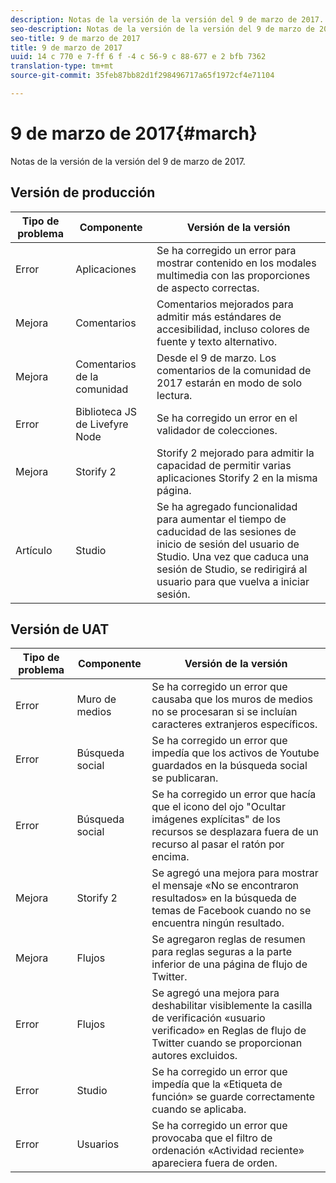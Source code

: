 ```yaml
---
description: Notas de la versión de la versión del 9 de marzo de 2017.
seo-description: Notas de la versión de la versión del 9 de marzo de 2017.
seo-title: 9 de marzo de 2017
title: 9 de marzo de 2017
uuid: 14 c 770 e 7-ff 6 f -4 c 56-9 c 88-677 e 2 bfb 7362
translation-type: tm+mt
source-git-commit: 35feb87bb82d1f298496717a65f1972cf4e71104

---
```



# 9 de marzo de 2017{#march}

Notas de la versión de la versión del 9 de marzo de 2017.

## Versión de producción

| **Tipo de problema** | **Componente** | **Versión de la versión** |
|---|---|---|
| Error | Aplicaciones | Se ha corregido un error para mostrar contenido en los modales multimedia con las proporciones de aspecto correctas. |
| Mejora | Comentarios | Comentarios mejorados para admitir más estándares de accesibilidad, incluso colores de fuente y texto alternativo. |
| Mejora | Comentarios de la comunidad | Desde el 9 de marzo. Los comentarios de la comunidad de 2017 estarán en modo de solo lectura. |
| Error | Biblioteca JS de Livefyre Node | Se ha corregido un error en el validador de colecciones. |
| Mejora | Storify 2 | Storify 2 mejorado para admitir la capacidad de permitir varias aplicaciones Storify 2 en la misma página. |
| Artículo | Studio | Se ha agregado funcionalidad para aumentar el tiempo de caducidad de las sesiones de inicio de sesión del usuario de Studio. Una vez que caduca una sesión de Studio, se redirigirá al usuario para que vuelva a iniciar sesión. |

## Versión de UAT

| **Tipo de problema** | **Componente** | **Versión de la versión** |
|---|---|---|
| Error | Muro de medios | Se ha corregido un error que causaba que los muros de medios no se procesaran si se incluían caracteres extranjeros específicos. |
| Error | Búsqueda social | Se ha corregido un error que impedía que los activos de Youtube guardados en la búsqueda social se publicaran. |
| Error | Búsqueda social | Se ha corregido un error que hacía que el icono del ojo &quot;Ocultar imágenes explícitas&quot; de los recursos se desplazara fuera de un recurso al pasar el ratón por encima. |
| Mejora | Storify 2 | Se agregó una mejora para mostrar el mensaje «No se encontraron resultados» en la búsqueda de temas de Facebook cuando no se encuentra ningún resultado. |
| Mejora | Flujos | Se agregaron reglas de resumen para reglas seguras a la parte inferior de una página de flujo de Twitter. |
| Error | Flujos | Se agregó una mejora para deshabilitar visiblemente la casilla de verificación «usuario verificado» en Reglas de flujo de Twitter cuando se proporcionan autores excluidos. |
| Error | Studio | Se ha corregido un error que impedía que la «Etiqueta de función» se guarde correctamente cuando se aplicaba. |
| Error | Usuarios | Se ha corregido un error que provocaba que el filtro de ordenación «Actividad reciente» apareciera fuera de orden. |

